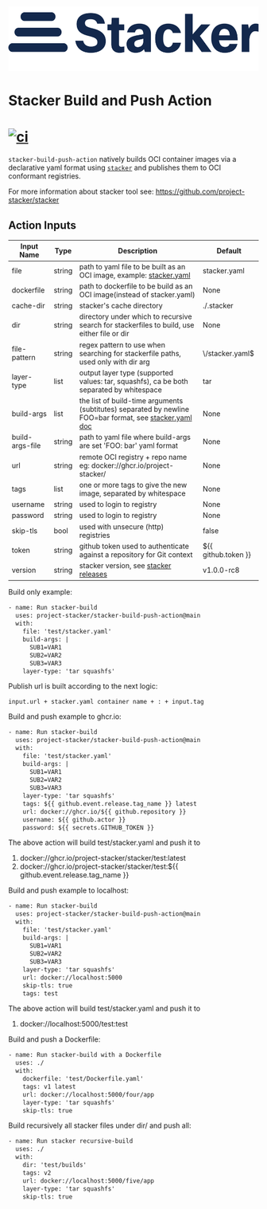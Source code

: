 <p align="center">
    <img src="https://github.com/project-stacker/assets/blob/main/images/logo/stacker-logo-text.png" alt="stacker" height="130"/>
</p>

# Stacker Build and Push Action
# [![ci](https://github.com/project-stacker/stacker-build-push-action/actions/workflows/ci.yaml/badge.svg?branch=main)](https://github.com/project-stacker/stacker-build-push-action/actions)

```stacker-build-push-action``` natively builds OCI container images via a declarative yaml format using [`stacker`](https://github.com/project-stacker/stacker) and publishes them to OCI conformant registries.


For more information about stacker tool see: https://github.com/project-stacker/stacker

## Action Inputs

<a id="build-inputs"></a>

| Input Name | Type |  Description | Default |
| ---------- | ---- |----------- | ------- |
| file | string | path to yaml file to be built as an OCI image, example: [stacker.yaml](./test/stacker.yaml)  | stacker.yaml
| dockerfile| string | path to dockerfile to be build as an OCI image(instead of stacker.yaml) | None 
| cache-dir | string | stacker's cache directory | ./.stacker
| dir  | string | directory under which to recursive search for stackerfiles to build, use either file or dir | None
| file-pattern| string | regex pattern to use when searching for stackerfile paths, used only with dir arg | \\/stacker.yaml$
| layer-type | list | output layer type (supported values: tar, squashfs), ca be both separated by whitespace | tar
| build-args | list | the list of build-time arguments (subtitutes) separated by newline FOO=bar format, see [stacker.yaml doc](https://github.com/project-stacker/stacker/blob/master/doc/stacker_yaml.md) | None
| build-args-file | string | path to yaml file where build-args are set 'FOO: bar' yaml format | None
| url | string | remote OCI registry + repo name eg: docker://ghcr.io/project-stacker/ | None
| tags | list | one or more tags to give the new image, separated by whitespace | None
| username | string | used to login to registry | None
| password | string | used to login to registry | None
| skip-tls | bool | used with unsecure (http) registries | false
| token    | string | github token used to authenticate against a repository for Git context | ${{ github.token }}
| version | string | stacker version, see [stacker releases](https://github.com/project-stacker/stacker/releases) | v1.0.0-rc8



Build only example:

```
- name: Run stacker-build
  uses: project-stacker/stacker-build-push-action@main
  with:
    file: 'test/stacker.yaml'
    build-args: |
      SUB1=VAR1
      SUB2=VAR2
      SUB3=VAR3
    layer-type: 'tar squashfs'
```


Publish url is built according to the next logic:
```
input.url + stacker.yaml container name + : + input.tag
```

Build and push example to ghcr.io:

```
- name: Run stacker-build
  uses: project-stacker/stacker-build-push-action@main
  with:
    file: 'test/stacker.yaml'
    build-args: |
      SUB1=VAR1
      SUB2=VAR2
      SUB3=VAR3
    layer-type: 'tar squashfs'
    tags: ${{ github.event.release.tag_name }} latest
    url: docker://ghcr.io/${{ github.repository }}
    username: ${{ github.actor }}
    password: ${{ secrets.GITHUB_TOKEN }}
```

The above action will build test/stacker.yaml and push it to
1. docker://ghcr.io/project-stacker/stacker/test:latest
2. docker://ghcr.io/project-stacker/stacker/test:${{ github.event.release.tag_name }}

Build and push example to localhost:

```
- name: Run stacker-build
  uses: project-stacker/stacker-build-push-action@main
  with:
    file: 'test/stacker.yaml'
    build-args: |
      SUB1=VAR1
      SUB2=VAR2
      SUB3=VAR3
    layer-type: 'tar squashfs'
    url: docker://localhost:5000
    skip-tls: true
    tags: test
```

The above action will build test/stacker.yaml and push it to
1. docker://localhost:5000/test:test


Build and push a Dockerfile:

```
- name: Run stacker-build with a Dockerfile
  uses: ./
  with:
    dockerfile: 'test/Dockerfile.yaml'
    tags: v1 latest
    url: docker://localhost:5000/four/app
    layer-type: 'tar squashfs'
    skip-tls: true
```


Build recursively all stacker files under dir/ and push all:

```
- name: Run stacker recursive-build
  uses: ./
  with:
    dir: 'test/builds'
    tags: v2
    url: docker://localhost:5000/five/app
    layer-type: 'tar squashfs'
    skip-tls: true
```
